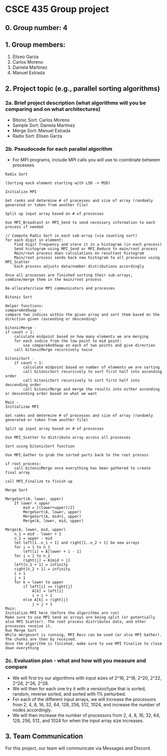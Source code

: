 # CSCE 435 Group project

## 0. Group number: 4

## 1. Group members:
1. Eliseo Garza
2. Carlos Moreno
3. Daniela Martinez
4. Manuel Estrada

## 2. Project topic (e.g., parallel sorting algorithms)

### 2a. Brief project description (what algorithms will you be comparing and on what architectures)

- Bitonic Sort: Carlos Moreno
- Sample Sort: Daniela Martinez
- Merge Sort: Manuel Estrada
- Radix Sort: Eliseo Garza

### 2b. Pseudocode for each parallel algorithm
- For MPI programs, include MPI calls you will use to coordinate between processes

```
Radix Sort

(Sorting each element starting with LSD -> MSD)

Initialize MPI

Get ranks and determine # of processes and size of array (randomly generated or taken from another file)

Split up input array based on # of processes

Use MPI_Broadcast or MPI_Send to send necessary information to each process if needed

// Compute Radix Sort in each sub-array (via counting sort)
for each digit in element:
    Find digit frequency and store it in a histogram (in each process)
    Send histogram using MPI_Send or MPI_Reduce to main/root process
    Main/root process does calculations on resultant histogram
    Main/root process sends back new histogram to all processes using MPI_Scatter
    Each process adjusts data/number distributions accordingly

Once all processes are finished sorting their sub-arrays, combine/merge them in the main/root process

De-allocate/close MPI communicators and processes
```

```
Bitonic Sort

Helper functions:
compareAndSwap -
compare two indices within the given array and sort them based on the direction given (ascending or descending)

bitonicMerge -
if count > 1:
    calculate midpoint based on how many elements we are merging
    for each indice from the low point to mid point:
        use compareAndSwap on each of two points and give direction
    call bitonicMerge recursively twice

bitonicSort - 
    if count > 1:
        calculate midpoint based on number of elements we are sorting
        call bitonicSort recursively to sort first half into ascending order
        call bitonicSort recursively to sort first half into descending order
        call bitonicMerge and merge the results into either ascending or descending order based on what we want

Main - 
Initializae MPI

Get ranks and determine # of processes and size of array (randomly generated or taken from another file)

Split up input array based on # of processes

Use MPI_Scatter to distribute array across all processes

Sort using bitonicSort function

Use MPI_Gather to grab the sorted parts back to the root process

if root process:
    call bitonicMerge once everything has been gathered to create final array

call MPI_Finalize to finish up
```
```
Merge Sort

MergeSort(A, lower, upper)
    If lower < upper
        mid = [(lower+upper)/2]
        MergeSort(A, lower, upper)
        MergeSort(A, mid+1, upper)
        Merge(A, lower, mid, upper)

Merge(A, lower, mid, upper)
    n_1 = mid - lower + 1
    n_2 = upper - mid
    let left[1..n_1 + 1] and right[1..n_2 + 1] be new arrays
    for i = 1 to n_1
        left[i] = A[lower + i - 1]
    for j = 1 to n_2
        right[j] = A[mid + j]
    left[n_1 + 1] = infinity
    right[n_2 + 1] = infinity
    i = 1
    j = 1
    for k = lower to upper
        if left[i] <= right[j]
            A[k] = left[i]
            i = i + 1
        else A[k] = right[j]
            j = j + 1
Main:
Initialize MPI here (before the algorithms are run)
Make sure to use MPI Send as arrays are being split (or potentially also MPI Scatter). The root process distributes data, and other processes receive it.
Run Merge Sort
While mergesort is running, MPI Recv can be used (or also MPI Gather). The chunks are then by received.
Once the algorithm is finished, make sure to use MPI Finalize to close down everything
```


### 2c. Evaluation plan - what and how will you measure and compare
- We will first try our algorithms with input sizes of 2^16, 2^18, 2^20, 2^22, 2^24, 2^26, 2^28.
- We will then for each one try it with a version/type that is sorted, random, reverse sorted, and sorted with 1% perturbed.
- For each of the different input arrays, we will increase the processors from 2, 4, 8, 16, 32, 64, 128, 256, 512, 1024, and increase the number of nodes accordingly.
- We will then increase the number of processors from 2, 4, 8, 16, 32, 64, 128, 256, 512, and 1024 for when the input array size increases.

## 3. Team Communication
For this project, our team will communicate via Messages and Discord.
